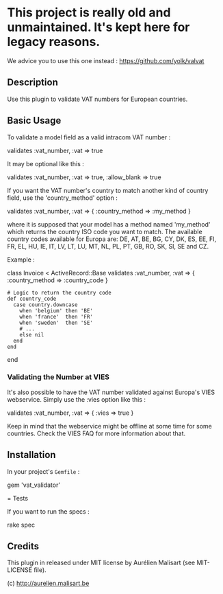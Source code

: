 # This project is really old and unmaintained. It's kept here for legacy reasons.

We advice you to use this one instead : https://github.com/yolk/valvat

## Description

Use this plugin to validate VAT numbers for European countries.

## Basic Usage

To validate a model field as a valid intracom VAT number :

  validates :vat_number, :vat => true

It may be optional like this :

  validates :vat_number, :vat => true, :allow_blank => true

If you want the VAT number's country to match another kind of country field, use
the 'country_method' option :

  validates :vat_number, :vat => { :country_method => :my_method }

where it is supposed that your model has a method named 'my_method' which
returns the country ISO code you want to match. The available country codes
available for Europa are: DE, AT, BE, BG, CY, DK, ES, EE, FI, FR, EL, HU, IE,
IT, LV, LT, LU, MT, NL, PL, PT, GB, RO, SK, SI, SE and CZ.

Example :

  class Invoice < ActiveRecord::Base
    validates :vat_number, :vat => { :country_method => :country_code }

    # Logic to return the country code
    def country_code
      case country.downcase
        when 'belgium' then 'BE'
        when 'france'  then 'FR'
        when 'sweden'  then 'SE'
        # ...
        else nil
      end
    end
  end

### Validating the Number at VIES

It's also possible to have the VAT number validated against Europa's VIES
webservice. Simply use the :vies option like this :

  validates :vat_number, :vat => { :vies => true }

Keep in mind that the webservice might be offline at some time for some
countries. Check the VIES FAQ for more information about that.

## Installation

In your project's `Gemfile` :

  gem 'vat_validator'

= Tests

If you want to run the specs :

  rake spec

## Credits

This plugin in released under MIT license by Aurélien Malisart (see MIT-LICENSE
file).

(c) http://aurelien.malisart.be

